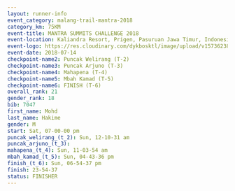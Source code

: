 ```yaml
---
layout: runner-info 
event_category: malang-trail-mantra-2018 
category_km: 75KM 
event-title: MANTRA SUMMITS CHALLENGE 2018 
event-location: Kaliandra Resort, Prigen, Pasuruan Jawa Timur, Indonesia 
event-logo: https://res.cloudinary.com/dykbosktl/image/upload/v1573623800/Logo/mantra-hiam_fujkqd.png 
event-date: 2018-07-14 
checkpoint-name2: Puncak Welirang (T-2) 
checkpoint-name3: Puncak Arjuno (T-3) 
checkpoint-name4: Mahapena (T-4) 
checkpoint-name5: Mbah Kamad (T-5) 
checkpoint-name6: FINISH (T-6) 
overall_rank: 21
gender_rank: 18
bib: 7047
first_name: Mohd
last_name: Hakime
gender: M
start: Sat, 07-00-00 pm
puncak_welirang_(t_2): Sun, 12-10-31 am
puncak_arjuno_(t_3): 
mahapena_(t_4): Sun, 11-03-54 am
mbah_kamad_(t_5): Sun, 04-43-36 pm
finish_(t_6): Sun, 06-54-37 pm
finish: 23-54-37
status: FINISHER
---
```

